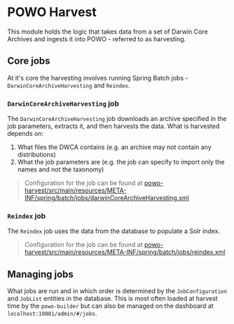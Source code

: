 # POWO Harvest

This module holds the logic that takes data from a set of Darwin Core Archives and ingests it into POWO - referred to as harvesting.

## Core jobs

At it's core the harvesting involves running Spring Batch jobs - `DarwinCoreArchiveHarvesting` and `Reindex`.

### `DarwinCoreArchiveHarvesting` job

The `DarwinCoreArchiveHarvesting` job downloads an archive specified in the job parameters, extracts it, and then harvests the data. What is harvested depends on:

1. What files the DWCA contains (e.g. an archive may not contain any distributions)
2. What the job parameters are (e.g. the job can specify to import only the names and not the taxonomy)

> Configuration for the job can be found at [powo-harvest/src/main/resources/META-INF/spring/batch/jobs/darwinCoreArchiveHarvesting.xml](./src/main/resources/META-INF/spring/batch/jobs/darwinCoreArchiveHarvesting.xml)

### `Reindex` job

The `Reindex` job uses the data from the database to populate a Solr index.

> Configuration for the job can be found at [powo-harvest/src/main/resources/META-INF/spring/batch/jobs/reindex.xml](./src/main/resources/META-INF/spring/batch/jobs/reindex.xml)

## Managing jobs

What jobs are run and in which order is determined by the `JobConfiguration` and `JobList` entities in the database. This is most often loaded at harvest time by the `powo-builder` but can also be managed on the dashboard at `localhost:10081/admin/#/jobs`.
